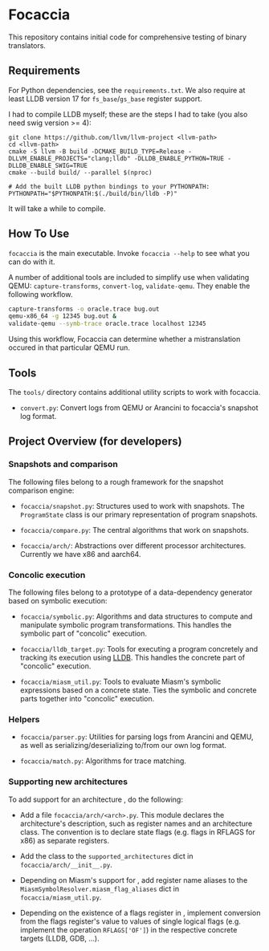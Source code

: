 # Focaccia

This repository contains initial code for comprehensive testing of binary
translators.

## Requirements

For Python dependencies, see the `requirements.txt`. We also require at least LLDB version 17 for `fs_base`/`gs_base`
register support.

I had to compile LLDB myself; these are the steps I had to take (you also need swig version >= 4):

```
git clone https://github.com/llvm/llvm-project <llvm-path>
cd <llvm-path>
cmake -S llvm -B build -DCMAKE_BUILD_TYPE=Release -DLLVM_ENABLE_PROJECTS="clang;lldb" -DLLDB_ENABLE_PYTHON=TRUE -DLLDB_ENABLE_SWIG=TRUE
cmake --build build/ --parallel $(nproc)

# Add the built LLDB python bindings to your PYTHONPATH:
PYTHONPATH="$PYTHONPATH:$(./build/bin/lldb -P)"
```

It will take a while to compile.

## How To Use

`focaccia` is the main executable. Invoke `focaccia --help` to see what you can do with it.

A number of additional tools are included to simplify use when validating QEMU:
`capture-transforms`, `convert-log`, `validate-qemu`. They enable the following workflow.

```bash
capture-transforms -o oracle.trace bug.out
qemu-x86_64 -g 12345 bug.out &
validate-qemu --symb-trace oracle.trace localhost 12345
```

Using this workflow, Focaccia can determine whether a mistranslation occured in that particular QEMU run.

## Tools

The `tools/` directory contains additional utility scripts to work with focaccia.

 - `convert.py`: Convert logs from QEMU or Arancini to focaccia's snapshot log format.

## Project Overview (for developers)

### Snapshots and comparison

The following files belong to a rough framework for the snapshot comparison engine:

 - `focaccia/snapshot.py`: Structures used to work with snapshots. The `ProgramState` class is our primary
representation of program snapshots.

 - `focaccia/compare.py`: The central algorithms that work on snapshots.

 - `focaccia/arch/`: Abstractions over different processor architectures. Currently we have x86 and aarch64.

### Concolic execution

The following files belong to a prototype of a data-dependency generator based on symbolic
execution:

 - `focaccia/symbolic.py`: Algorithms and data structures to compute and manipulate symbolic program transformations.
This handles the symbolic part of "concolic" execution.

 - `focaccia/lldb_target.py`: Tools for executing a program concretely and tracking its execution using
[LLDB](https://lldb.llvm.org/). This handles the concrete part of "concolic" execution.

 - `focaccia/miasm_util.py`: Tools to evaluate Miasm's symbolic expressions based on a concrete state. Ties the symbolic
and concrete parts together into "concolic" execution.

### Helpers

 - `focaccia/parser.py`: Utilities for parsing logs from Arancini and QEMU, as well as serializing/deserializing to/from
our own log format.

 - `focaccia/match.py`: Algorithms for trace matching.

### Supporting new architectures

To add support for an architecture <arch>, do the following:

 - Add a file `focaccia/arch/<arch>.py`. This module declares the architecture's description, such as register names and
an architecture class. The convention is to declare state flags (e.g. flags in RFLAGS for x86) as separate registers.

 - Add the class to the `supported_architectures` dict in `focaccia/arch/__init__.py`.

 - Depending on Miasm's support for <arch>, add register name aliases to the `MiasmSymbolResolver.miasm_flag_aliases`
dict in `focaccia/miasm_util.py`.

 - Depending on the existence of a flags register in <arch>, implement conversion from the flags register's value to
values of single logical flags (e.g. implement the operation `RFLAGS['OF']`) in the respective concrete targets (LLDB,
GDB, ...).
